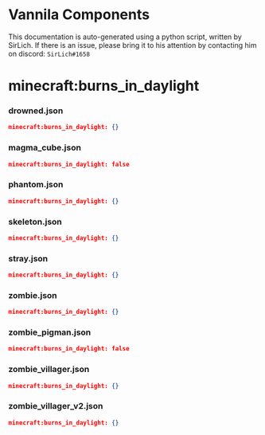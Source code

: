 # Vannila Components
This documentation is auto-generated using a python script, written by SirLich. If there is an issue, please bring it to his attention by contacting him on discord: `SirLich#1658`

# minecraft:burns_in_daylight
### drowned.json
```JSON
minecraft:burns_in_daylight: {}
```

### magma_cube.json
```JSON
minecraft:burns_in_daylight: false
```

### phantom.json
```JSON
minecraft:burns_in_daylight: {}
```

### skeleton.json
```JSON
minecraft:burns_in_daylight: {}
```

### stray.json
```JSON
minecraft:burns_in_daylight: {}
```

### zombie.json
```JSON
minecraft:burns_in_daylight: {}
```

### zombie_pigman.json
```JSON
minecraft:burns_in_daylight: false
```

### zombie_villager.json
```JSON
minecraft:burns_in_daylight: {}
```

### zombie_villager_v2.json
```JSON
minecraft:burns_in_daylight: {}
```

